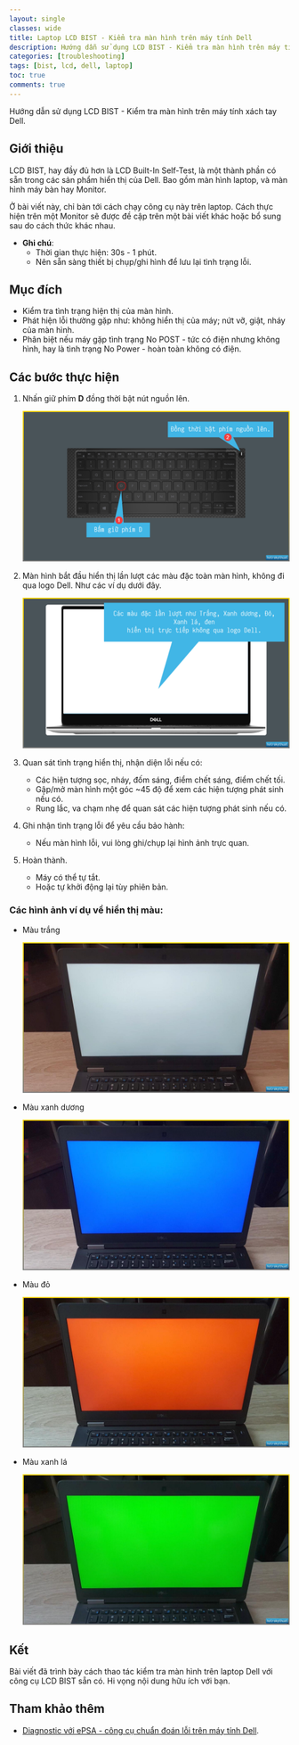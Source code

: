 ```yaml
---
layout: single
classes: wide
title: Laptop LCD BIST - Kiểm tra màn hình trên máy tính Dell
description: Hướng dẫn sử dụng LCD BIST - Kiểm tra màn hình trên máy tính xách tay Dell
categories: [troubleshooting]
tags: [bist, lcd, dell, laptop]
toc: true
comments: true
---
```


Hướng dẫn sử dụng LCD BIST - Kiểm tra màn hình trên máy tính xách tay Dell.

## Giới thiệu

LCD BIST, hay đầy đủ hơn là LCD Built-In Self-Test, là một thành phần có sẵn trong các sản phẩm hiển thị của Dell. Bao gồm màn hình laptop, và màn hình máy bàn hay Monitor.

Ở bài viết này, chỉ bàn tới cách chạy công cụ này trên laptop. Cách thực hiện trên một Monitor sẽ được đề cập trên một bài viết khác hoặc bổ sung sau do cách thức khác nhau.

- **Ghi chú**:
    - Thời gian thực hiện: 30s - 1 phút.
    - Nên sẵn sàng thiết bị chụp/ghi hình để lưu lại tình trạng lỗi.

## Mục đích

- Kiểm tra tình trạng hiện thị của màn hình.
- Phát hiện lỗi thường gặp như: không hiển thị của máy; nứt vỡ, giật, nháy của màn hình.
- Phân biệt nếu máy gặp tình trạng No POST - tức có điện nhưng không hình, hay là tình trạng No Power - hoàn toàn không có điện.

## Các bước thực hiện

1. Nhấn giữ phím **D** đồng thời bật nút nguồn lên.

   ![2019-03-24_01-12-53](/assets/media/2017-11-08-lcd-bist/2019-03-24_01-12-53.png)

2. Màn hình bắt đầu hiển thị lần lượt các màu đặc toàn màn hình, không đi qua logo Dell. Như các ví dụ dưới đây.

   ![2019-03-24_01-38-59](/assets/media/2017-11-08-lcd-bist/2019-03-24_01-38-59.png)

3. Quan sát tình trạng hiển thị, nhận diện lỗi nếu có:
    - Các hiện tượng sọc, nháy, đốm sáng, điểm chết sáng, điểm chết tối.
    - Gập/mở màn hình một góc \~45 độ để xem các hiện tượng phát sinh nếu có.
    - Rung lắc, va chạm nhẹ để quan sát các hiện tượng phát sinh nếu có.

4. Ghi nhận tình trạng lỗi để yêu cầu bảo hành:
    - Nếu màn hình lỗi, vui lòng ghi/chụp lại hình ảnh trực quan.

5. Hoàn thành.
    - Máy có thể tự tắt.
    - Hoặc tự khởi động lại tùy phiên bản.

### Các hình ảnh ví dụ về hiển thị màu:

- Màu trắng

   ![Màu trắng](/assets/media/2017-11-08-lcd-bist/mpv-shot0013.jpg)

- Màu xanh dương

   ![Màu xanh dương](/assets/media/2017-11-08-lcd-bist/mpv-shot0012.jpg)

- Màu đỏ

   ![Màu đỏ](/assets/media/2017-11-08-lcd-bist/mpv-shot0014.jpg)

- Màu xanh lá

   ![Màu xanh lá](/assets/media/2017-11-08-lcd-bist/mpv-shot0015.jpg)

## Kết

Bài viết đã trình bày cách thao tác kiểm tra màn hình trên laptop Dell với công cụ LCD BIST sẵn có. Hi vọng nội dung hữu ích với bạn.

## Tham khảo thêm

- [Diagnostic với ePSA - công cụ chuẩn đoán lỗi trên máy tính Dell](/troubleshooting/how-to-launch-ePSA-diagnostic-tool-for-dell-laptop-desktop/).
